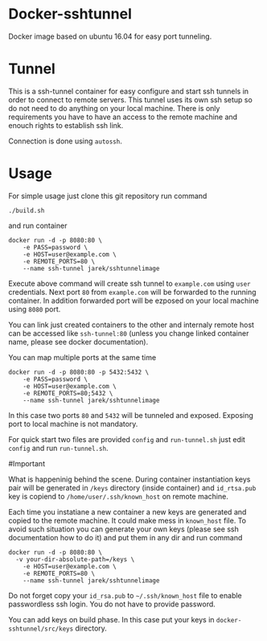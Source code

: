 # Docker-sshtunnel
Docker image based on ubuntu 16.04 for easy port tunneling.

# Tunnel

This is a ssh-tunnel container for easy configure and start ssh tunnels in order to connect to remote servers.
This tunnel uses its own ssh setup so do not need to do anything on your local machine. There is only requirements you have to have an access to the remote machine and enouch rights to establish ssh link.

Connection is done using `autossh`. 


# Usage

For simple usage just clone this git repository run command 
```
./build.sh
```
and run container 
```
docker run -d -p 8080:80 \
	-e PASS=password \
	-e HOST=user@example.com \
	-e REMOTE_PORTS=80 \
	--name ssh-tunnel jarek/sshtunnelimage
```
Execute above command will create ssh tunnel to `example.com` using `user` credentials. Next port `80` from `example.com` will be forwarded to the running container. In addition forwarded port will be ezposed on your local machine using `8080` port.

You can link just created containers to the other and internaly remote host can be accessed like `ssh-tunnel:80` (unless you change linked container name, please see docker documentation).

You can map multiple ports at the same time 
```
docker run -d -p 8080:80 -p 5432:5432 \
	-e PASS=password \
	-e HOST=user@example.com \
	-e REMOTE_PORTS=80;5432 \
	--name ssh-tunnel jarek/sshtunnelimage
```
In this case two ports `80` and `5432` will be tunneled and exposed. Exposing port to local machine is not mandatory.

For quick start two files are provided `config` and `run-tunnel.sh` just edit `config` and run `run-tunnel.sh`.

#Important 

What is happeninig behind the scene. During container instantiation keys pair will be generated in `/keys` directory (inside container) and  `id_rtsa.pub` key is copiend to `/home/user/.ssh/known_host` on remote machine.

Each time you instatiane a new container a new keys are generated and copied to the remote machine. It could make mess in `known_host` file. 
To avoid such situation you can generate your own keys (please see ssh documentation how to do it) and put them in any dir and run command

```
docker run -d -p 8080:80 \
  -v your-dir-absolute-path=/keys \
	-e HOST=user@example.com \
	-e REMOTE_PORTS=80 \
	--name ssh-tunnel jarek/sshtunnelimage
```
Do not forget copy your `id_rsa.pub` to `~/.ssh/known_host` file to enable passwordless ssh login. You do not have to provide password.

You can add keys on build phase. In this case put your keys in `docker-sshtunnel/src/keys` directory. 
